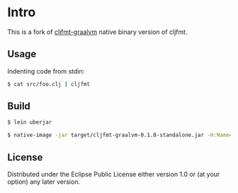 # Intro

This is a fork of [cljfmt-graalvm](https://gitlab.com/konrad.mrozek/cljfmt-graalvm) native binary version of cljfmt.

## Usage

Indenting code from stdin:

```bash
$ cat src/foo.clj | cljfmt
```

## Build

```bash
$ lein uberjar

$ native-image -jar target/cljfmt-graalvm-0.1.0-standalone.jar -H:Name="cljfmt" --report-unsupported-elements-at-runtime --initialize-at-build-time
```

## License

Distributed under the Eclipse Public License either version 1.0 or (at
your option) any later version.
